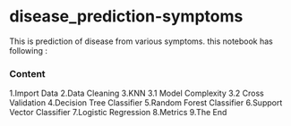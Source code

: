 # disease_prediction-symptoms

This is prediction of disease from various symptoms.
this notebook has following :
  ### Content
1.Import Data
2.Data Cleaning
3.KNN
    3.1 Model Complexity
    3.2 Cross Validation
4.Decision Tree Classifier
5.Random Forest Classifier
6.Support Vector Classifier
7.Logistic Regression
8.Metrics
9.The End
